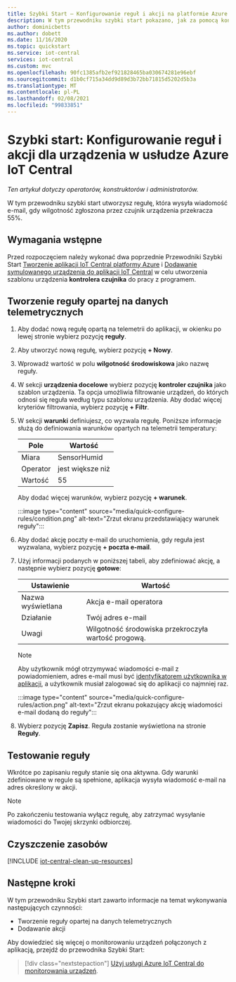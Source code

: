 ```yaml
---
title: Szybki Start — Konfigurowanie reguł i akcji na platformie Azure IoT Central
description: W tym przewodniku szybki start pokazano, jak za pomocą konstruktora, jak skonfigurować reguły i akcje na podstawie danych telemetrycznych w aplikacji IoT Central platformy Azure.
author: dominicbetts
ms.author: dobett
ms.date: 11/16/2020
ms.topic: quickstart
ms.service: iot-central
services: iot-central
ms.custom: mvc
ms.openlocfilehash: 90fc1385afb2ef921828465ba030674281e96ebf
ms.sourcegitcommit: d1b0cf715a34dd9d89d3b72bb71815d5202d5b3a
ms.translationtype: MT
ms.contentlocale: pl-PL
ms.lasthandoff: 02/08/2021
ms.locfileid: "99833851"
---
```

# <a name="quickstart-configure-rules-and-actions-for-your-device-in-azure-iot-central"></a>Szybki start: Konfigurowanie reguł i akcji dla urządzenia w usłudze Azure IoT Central

*Ten artykuł dotyczy operatorów, konstruktorów i administratorów.*

W tym przewodniku szybki start utworzysz regułę, która wysyła wiadomość e-mail, gdy wilgotność zgłoszona przez czujnik urządzenia przekracza 55%.

## <a name="prerequisites"></a>Wymagania wstępne

Przed rozpoczęciem należy wykonać dwa poprzednie Przewodniki Szybki Start [Tworzenie aplikacji IoT Central platformy Azure](./quick-deploy-iot-central.md) i [Dodawanie symulowanego urządzenia do aplikacji IoT Central](./quick-create-simulated-device.md) w celu utworzenia szablonu urządzenia **kontrolera czujnika** do pracy z programem.

## <a name="create-a-telemetry-based-rule"></a>Tworzenie reguły opartej na danych telemetrycznych

1. Aby dodać nową regułę opartą na telemetrii do aplikacji, w okienku po lewej stronie wybierz pozycję **reguły**.

1. Aby utworzyć nową regułę, wybierz pozycję **+ Nowy**.

1. Wprowadź wartość w polu **wilgotność środowiskowa** jako nazwę reguły.

1. W sekcji **urządzenia docelowe** wybierz pozycję **kontroler czujnika** jako szablon urządzenia. Ta opcja umożliwia filtrowanie urządzeń, do których odnosi się reguła według typu szablonu urządzenia. Aby dodać więcej kryteriów filtrowania, wybierz pozycję **+ Filtr**.

1. W sekcji **warunki** definiujesz, co wyzwala regułę. Poniższe informacje służą do definiowania warunków opartych na telemetrii temperatury:

    | Pole        | Wartość            |
    | ------------ | ---------------- |
    | Miara  | SensorHumid      |
    | Operator     | jest większe niż  |
    | Wartość        | 55               |

    Aby dodać więcej warunków, wybierz pozycję **+ warunek**.

    :::image type="content" source="media/quick-configure-rules/condition.png" alt-text="Zrzut ekranu przedstawiający warunek reguły":::

1. Aby dodać akcję poczty e-mail do uruchomienia, gdy reguła jest wyzwalana, wybierz pozycję **+ poczta e-mail**.

1. Użyj informacji podanych w poniższej tabeli, aby zdefiniować akcję, a następnie wybierz pozycję **gotowe**:

    | Ustawienie   | Wartość                                             |
    | --------- | ------------------------------------------------- |
    | Nazwa wyświetlana | Akcja e-mail operatora                          |
    | Działanie        | Twój adres e-mail                                |
    | Uwagi     | Wilgotność środowiska przekroczyła wartość progową. |

    > [!NOTE]
    > Aby użytkownik mógł otrzymywać wiadomości e-mail z powiadomieniem, adres e-mail musi być [identyfikatorem użytkownika w aplikacji](howto-administer.md), a użytkownik musiał zalogować się do aplikacji co najmniej raz.

    :::image type="content" source="media/quick-configure-rules/action.png" alt-text="Zrzut ekranu pokazujący akcję wiadomości e-mail dodaną do reguły":::

1. Wybierz pozycję **Zapisz**. Reguła zostanie wyświetlona na stronie **Reguły**.

## <a name="test-the-rule"></a>Testowanie reguły

Wkrótce po zapisaniu reguły stanie się ona aktywna. Gdy warunki zdefiniowane w regule są spełnione, aplikacja wysyła wiadomość e-mail na adres określony w akcji.

> [!NOTE]
> Po zakończeniu testowania wyłącz regułę, aby zatrzymać wysyłanie wiadomości do Twojej skrzynki odbiorczej.

## <a name="clean-up-resources"></a>Czyszczenie zasobów

[!INCLUDE [iot-central-clean-up-resources](../../../includes/iot-central-clean-up-resources.md)]

## <a name="next-steps"></a>Następne kroki

W tym przewodniku Szybki start zawarto informacje na temat wykonywania następujących czynności:

* Tworzenie reguły opartej na danych telemetrycznych
* Dodawanie akcji

Aby dowiedzieć się więcej o monitorowaniu urządzeń połączonych z aplikacją, przejdź do przewodnika Szybki Start:

> [!div class="nextstepaction"]
> [Użyj usługi Azure IoT Central do monitorowania urządzeń](quick-monitor-devices.md).
